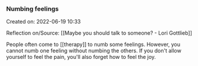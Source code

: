 ### Numbing feelings
Created on: 2022-06-19 10:33

Reflection on/Source:  [[Maybe you should talk to someone? - Lori Gottlieb]]

People often come to [[therapy]] to numb some feelings. However, you cannot numb one feeling without numbing the others. If you don't allow yourself to feel the pain, you'll also forget how to feel the joy.